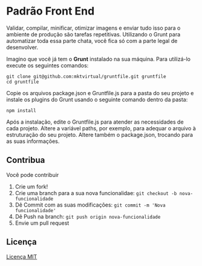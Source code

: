 # Padrão Front End

Validar, compilar, minificar, otimizar imagens e enviar tudo isso para o ambiente de produção são tarefas repetitivas. Utilizando o Grunt para automatizar toda essa parte chata, você fica só com a parte legal de desenvolver.

Imagino que você já tem o **Grunt** instalado na sua máquina. Para utilizá-lo execute os seguintes comandos:

```
git clone git@github.com:mktvirtual/gruntfile.git gruntfile
cd gruntfile
```

Copie os arquivos package.json e Gruntfile.js para a pasta do seu projeto e instale os plugins do Grunt usando o seguinte comando dentro da pasta:

```
npm install
```

Após a instalação, edite o Gruntfile.js para atender as necessidades de cada projeto. Altere a variável paths, por exemplo, para adequar o arquivo à estruturação do seu projeto. Altere também o package.json, trocando para as suas informações.

## Contribua

Você pode contribuir

1. Crie um fork!
2. Crie uma branch para a sua nova funcionalidae: `git checkout -b nova-funcionalidade`
3. Dê Commit com as suas modificações: `git commit -m 'Nova funcionalidade'`
4. Dê Push na branch: `git push origin nova-funcionalidade`
5. Envie um pull request

## Licença

[Licença MIT](https://github.com/brunogallo/padrao-front-end/blob/master/LICENSE)
